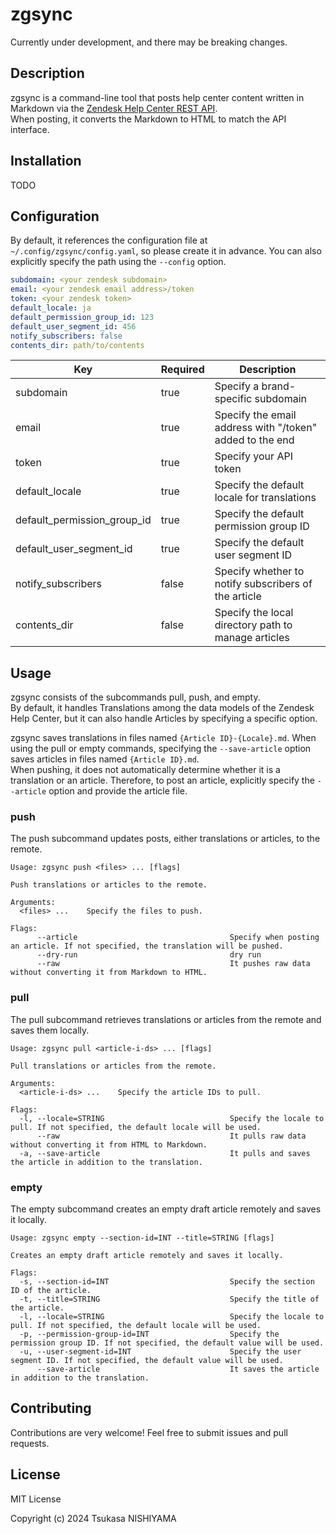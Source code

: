 # zgsync

Currently under development, and there may be breaking changes.

## Description

zgsync is a command-line tool that posts help center content written in Markdown via the [Zendesk Help Center REST API](https://developer.zendesk.com/api-reference/help_center/help-center-api/introduction/).  
When posting, it converts the Markdown to HTML to match the API interface.

## Installation

TODO

## Configuration

By default, it references the configuration file at `~/.config/zgsync/config.yaml`, so please create it in advance.
You can also explicitly specify the path using the `--config` option.

```yaml:~/.config/zgsync/config.yaml
subdomain: <your zendesk subdomain>
email: <your zendesk email address>/token
token: <your zendesk token>
default_locale: ja
default_permission_group_id: 123
default_user_segment_id: 456
notify_subscribers: false
contents_dir: path/to/contents
```

| Key                         | Required | Description                                              |
| --------------------------- | -------- | -------------------------------------------------------- |
| subdomain                   | true     | Specify a brand-specific subdomain                       |
| email                       | true     | Specify the email address with "/token" added to the end |
| token                       | true     | Specify your API token                                   |
| default_locale              | true     | Specify the default locale for translations              |
| default_permission_group_id | true     | Specify the default permission group ID                  |
| default_user_segment_id     | true     | Specify the default user segment ID                      |
| notify_subscribers          | false    | Specify whether to notify subscribers of the article     |
| contents_dir                | false    | Specify the local directory path to manage articles      |

## Usage

zgsync consists of the subcommands pull, push, and empty.  
By default, it handles Translations among the data models of the Zendesk Help Center, but it can also handle Articles by specifying a specific option.

zgsync saves translations in files named `{Article ID}-{Locale}.md`. When using the pull or empty commands, specifying the `--save-article` option saves articles in files named `{Article ID}.md`.  
When pushing, it does not automatically determine whether it is a translation or an article. Therefore, to post an article, explicitly specify the `--article` option and provide the article file.

### push

The push subcommand updates posts, either translations or articles, to the remote.

```
Usage: zgsync push <files> ... [flags]

Push translations or articles to the remote.

Arguments:
  <files> ...    Specify the files to push.

Flags:
      --article                                  Specify when posting an article. If not specified, the translation will be pushed.
      --dry-run                                  dry run
      --raw                                      It pushes raw data without converting it from Markdown to HTML.
```

### pull

The pull subcommand retrieves translations or articles from the remote and saves them locally.

```
Usage: zgsync pull <article-i-ds> ... [flags]

Pull translations or articles from the remote.

Arguments:
  <article-i-ds> ...    Specify the article IDs to pull.

Flags:
  -l, --locale=STRING                            Specify the locale to pull. If not specified, the default locale will be used.
      --raw                                      It pulls raw data without converting it from HTML to Markdown.
  -a, --save-article                             It pulls and saves the article in addition to the translation.
```

### empty

The empty subcommand creates an empty draft article remotely and saves it locally.

```
Usage: zgsync empty --section-id=INT --title=STRING [flags]

Creates an empty draft article remotely and saves it locally.

Flags:
  -s, --section-id=INT                           Specify the section ID of the article.
  -t, --title=STRING                             Specify the title of the article.
  -l, --locale=STRING                            Specify the locale to pull. If not specified, the default locale will be used.
  -p, --permission-group-id=INT                  Specify the permission group ID. If not specified, the default value will be used.
  -u, --user-segment-id=INT                      Specify the user segment ID. If not specified, the default value will be used.
      --save-article                             It saves the article in addition to the translation.
```

## Contributing

Contributions are very welcome! Feel free to submit issues and pull requests.

## License

MIT License

Copyright (c) 2024 Tsukasa NISHIYAMA
